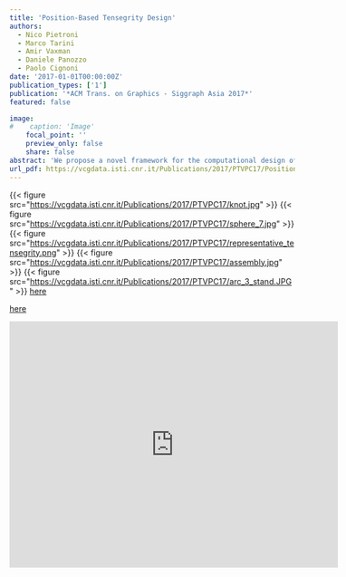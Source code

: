 ```yaml
---
title: 'Position-Based Tensegrity Design'
authors:
  - Nico Pietroni
  - Marco Tarini
  - Amir Vaxman
  - Daniele Panozzo
  - Paolo Cignoni
date: '2017-01-01T00:00:00Z'
publication_types: ['1']
publication: '*ACM Trans. on Graphics - Siggraph Asia 2017*'
featured: false

image:
#    caption: 'Image'
    focal_point: ''
    preview_only: false
    share: false
abstract: 'We propose a novel framework for the computational design of tensegrity structures, which are constructions made of struts and cables, held rigid by continuous tension between the elements. Tensegrities are known to be difficult to design---existing design methods are often restricted to using symmetric or templated configurations, limiting the design space to simple constructions. We introduce an algorithm to automatically create free-form stable tensegrity designs that satisfy both fabrication and geometric constraints, and faithfully approximate input geometric shapes. Our approach sidesteps the usual force-based approach in favor of a geometric optimization on the positions of the elements. Equipped with this formulation, we provide a design framework to explore the highly constrained space of tensegrity structures. We validate our method with simulations and real-world constructions.                                      Click here download the slides.     Click here download the data.'
url_pdf: https://vcgdata.isti.cnr.it/Publications/2017/PTVPC17/Position-Based Tensegrity Design_20170922_author.pdf
---
```

{{< figure src="https://vcgdata.isti.cnr.it/Publications/2017/PTVPC17/knot.jpg" >}}
{{< figure src="https://vcgdata.isti.cnr.it/Publications/2017/PTVPC17/sphere_7.jpg" >}}
{{< figure src="https://vcgdata.isti.cnr.it/Publications/2017/PTVPC17/representative_tensegrity.png" >}}
{{< figure src="https://vcgdata.isti.cnr.it/Publications/2017/PTVPC17/assembly.jpg" >}}
{{< figure src="https://vcgdata.isti.cnr.it/Publications/2017/PTVPC17/arc_3_stand.JPG" >}}
[here](https://vcgdata.isti.cnr.it/Publicstions/2017/PTVPC17/tensegritysigA16_9.pptx)

[here](https://vcgdata.isti.cnr.it/Publicstions/2017/PTVPC17/TensegrityData.zip)

<iframe width="580" height="435" src="https://www.youtube.com/embed/qgilDkW_Aps" frameborder="0" frameborder="0" allowfullscreen>

